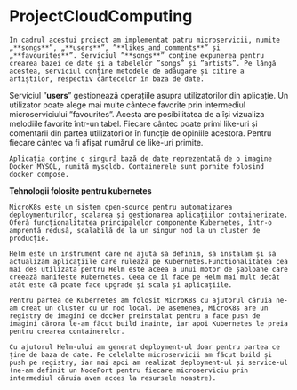 # ProjectCloudComputing


    În cadrul acestui proiect am implementat patru microservicii, numite „**songs**”, „**users**”, ”**likes_and_comments**” și „**favourites**”. Serviciul ”**songs**” conține expunerea pentru crearea bazei de date și a tabelelor ”songs” și ”artists”. Pe lângă acestea, serviciul conține metodele de adăugare și citire a artiștilor, respectiv cântecelor în baza de date. 
    
   Serviciul ”**users**” gestionează operațiile asupra utilizatorilor din aplicație. Un utilizator poate alege mai multe cântece favorite prin intermediul microserviciului ”favourites”. Acesta are posibilitatea de a își vizualiza melodiile favorite într-un tabel. 
Fiecare cântec poate primi like-uri și comentarii din partea utilizatorilor în funcție de opiniile acestora. Pentru fiecare cântec va fi afișat numărul de like-uri primite. 

    Aplicația conține o singură bază de date reprezentată de o imagine Docker MYSQL, numită mysqldb. Containerele sunt pornite folosind docker compose. 
   
**Tehnologii folosite pentru kubernetes**

    MicroK8s este un sistem open-source pentru automatizarea deploymenturilor, scalarea și gestionarea aplicațiilor containerizate. Oferă funcționalitatea principalelor componente Kubernetes, într-o amprentă redusă, scalabilă de la un singur nod la un cluster de producție.
    
    Helm este un instrument care ne ajută să definim, să instalam și să actualizam aplicațiile care rulează pe Kubernetes.Functionalitatea cea mai des utilizata pentru Helm este aceea a unui motor de șabloane care creează manifeste Kubernetes. Ceea ce îl face pe Helm mai mult decât atât este că poate face upgrade și scala și aplicațiile.
    
    Pentru partea de Kubernetes am folosit MicroK8s cu ajutorul căruia ne-am creat un cluster cu un nod local. De asemenea, MicroK8s are un registry de imagini de docker preinstalat pentru a face push de imagini cărora le-am făcut build inainte, iar apoi Kubernetes le preia pentru crearea containerelor. 
    
    Cu ajutorul Helm-ului am generat deployment-ul doar pentru partea ce ține de baza de date. Pe celelalte microservicii am făcut build și push pe registry, iar mai apoi am realizat deployment-ul și service-ul (ne-am definit un NodePort pentru fiecare microserviciu prin intermediul căruia avem acces la resursele noastre). 
